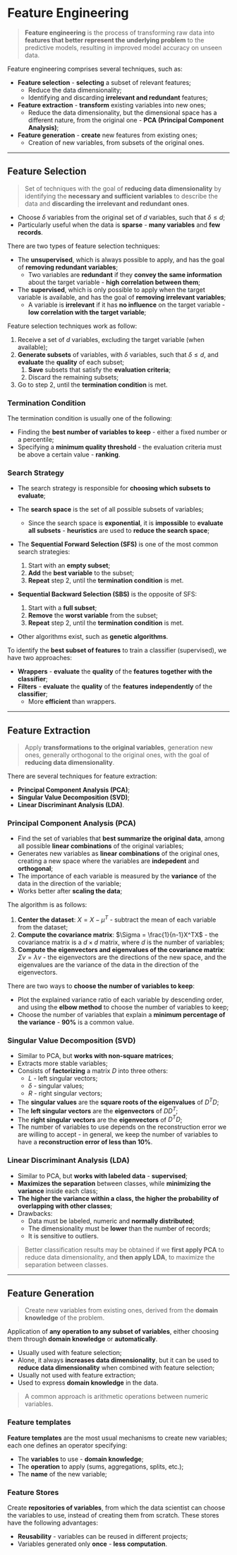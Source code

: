 # Feature Engineering

> **Feature engineering** is the process of transforming raw data into **features that better represent the underlying problem** to the predictive models, resulting in improved model accuracy on unseen data.

Feature engineering comprises several techniques, such as:

- **Feature selection** - **selecting** a subset of relevant features;
  - Reduce the data dimensionality;
  - Identifying and discarding **irrelevant and redundant** features;
- **Feature extraction** - **transform** existing variables into new ones;
  - Reduce the data dimensionality, but the dimensional space has a different nature, from the original one - **PCA (Principal Component Analysis)**;
- **Feature generation** - **create** new features from existing ones;
  - Creation of new variables, from subsets of the original ones.

---

## Feature Selection

> Set of techniques with the goal of **reducing data dimensionality** by identifying the **necessary and sufficient variables** to describe the data and **discarding the irrelevant and redundant ones**.

- Choose $\delta$ variables from the original set of $d$ variables, such that $\delta \leq d$;
- Particularly useful when the data is **sparse** - **many variables** and **few records**.

There are two types of feature selection techniques:

- The **unsupervised**, which is always possible to apply, and has the goal of **removing redundant variables**;
  - Two variables are **redundant** if they **convey the same information** about the target variable - **high correlation between them**;
- The **supervised**, which is only possible to apply when the target variable is available, and has the goal of **removing irrelevant variables**;
  - A variable is **irrelevant** if it has **no influence** on the target variable - **low correlation with the target variable**;

Feature selection techniques work as follow:

1. Receive a set of $d$ variables, excluding the target variable (when available);
2. **Generate subsets** of variables, with $\delta$ variables, such that $\delta \leq d$, and **evaluate** the **quality** of each subset;
   1. **Save** subsets that satisfy the **evaluation criteria**;
   2. Discard the remaining subsets;
3. Go to step 2, until the **termination condition** is met.

### Termination Condition

The termination condition is usually one of the following:

- Finding the **best number of variables to keep** - either a fixed number or a percentile;
- Specifying a **minimum quality threshold** - the evaluation criteria must be above a certain value - **ranking**.

### Search Strategy

- The search strategy is responsible for **choosing which subsets to evaluate**;
- The **search space** is the set of all possible subsets of variables;
  - Since the search space is **exponential**, it is **impossible** to **evaluate all subsets** - **heuristics** are used to **reduce the search space**;
- The **Sequential Forward Selection (SFS)** is one of the most common search strategies:

  1. Start with an **empty subset**;
  2. **Add** the **best variable** to the subset;
  3. **Repeat** step 2, until the **termination condition** is met.

- **Sequential Backward Selection (SBS)** is the opposite of SFS:

  1. Start with a **full subset**;
  2. **Remove** the **worst variable** from the subset;
  3. **Repeat** step 2, until the **termination condition** is met.

- Other algorithms exist, such as **genetic algorithms**.

To identify the **best subset of features** to train a classifier (supervised), we have two approaches:

- **Wrappers** - **evaluate** the **quality** of the **features** **together with the classifier**;
- **Filters** - **evaluate** the **quality** of the **features** **independently** of the **classifier**;
  - More **efficient** than wrappers.

---

## Feature Extraction

> Apply **transformations to the original variables**, generation new ones, generally orthogonal to the original ones, with the goal of **reducing data dimensionality**.

There are several techniques for feature extraction:

- **Principal Component Analysis (PCA)**;
- **Singular Value Decomposition (SVD)**;
- **Linear Discriminant Analysis (LDA)**.

### Principal Component Analysis (PCA)

- Find the set of variables that **best summarize the original data**, among all possible **linear combinations** of the original variables;
- Generates new variables as **linear combinations** of the original ones, creating a new space where the variables are **indepedent** and **orthogonal**;
- The importance of each variable is measured by the **variance** of the data in the direction of the variable;
- Works better after **scaling the data**;

The algorithm is as follows:

1. **Center the dataset**: $X = X -\mu^T$ - subtract the mean of each variable from the dataset;
2. **Compute the covariance matrix**: $\Sigma = \frac{1}{n-1}X^TX$ - the covariance matrix is a $d \times d$ matrix, where $d$ is the number of variables;
3. **Compute the eigenvectors and eigenvalues of the covariance matrix**: $\Sigma v = \lambda v$ - the eigenvectors are the directions of the new space, and the eigenvalues are the variance of the data in the direction of the eigenvectors.

There are two ways to **choose the number of variables to keep**:

- Plot the explained variance ratio of each variable by descending order, and using the **elbow method** to choose the number of variables to keep;
- Choose the number of variables that explain a **minimum percentage of the variance** - **90%** is a common value.

### Singular Value Decomposition (SVD)

- Similar to PCA, but **works with non-square matrices**;
- Extracts more stable variables;
- Consists of **factorizing** a matrix $D$ into three others:
  - $L$ - left singular vectors;
  - $\delta$ - singular values;
  - $R$ - right singular vectors;
- The **singular values** are the **square roots of the eigenvalues** of $D^TD$;
- The **left singular vectors** are the **eigenvectors** of $DD^T$;
- The **right singular vectors** are the **eigenvectors** of $D^TD$;
- The number of variables to use depends on the reconstruction error we are willing to accept - in general, we keep the number of variables to have a **reconstruction error of less than 10%**.

### Linear Discriminant Analysis (LDA)

- Similar to PCA, but **works with labeled data** - **supervised**;
- **Maximizes the separation** between classes, while **minimizing the variance** inside each class;
- **The higher the variance within a class, the higher the probability of overlapping with other classes**;
- Drawbacks:
  - Data must be labeled, numeric and **normally distributed**;
  - The dimensionality must be **lower** than the number of records;
  - It is sensitive to outliers.

> Better classification results may be obtained if we **first apply PCA** to reduce data dimensionality, and **then apply LDA**, to maximize the separation between classes.

---

## Feature Generation

> Create new variables from existing ones, derived from the **domain knowledge** of the problem.

Application of **any operation to any subset of variables**, either choosing them through **domain knowledge** or **automatically**.

- Usually used with feature selection;
- Alone, it always **increases data dimensionality**, but it can be used to **reduce data dimensionality** when combined with feature selection;
- Usually not used with feature extraction;
- Used to express **domain knowledge** in the data.

> A common approach is arithmetic operations between numeric variables.

### Feature templates

**Feature templates** are the most usual mechanisms to create new variables; each one defines an operator specifying:

- The **variables** to use - **domain knowledge**;
- The **operation** to apply (sums, aggregations, splits, etc.);
- The **name** of the new variable;

### Feature Stores

Create **repositories of variables**, from which the data scientist can choose the variables to use, instead of creating them from scratch. These stores have the following advantages:

- **Reusability** - variables can be reused in different projects;
- Variables generated only **once** - **less computation**.
